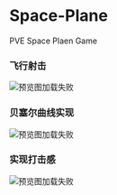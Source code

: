 # Space-Plane
PVE Space Plaen Game
### 飞行射击
![预览图加载失败](https://github.com/linhgf/Space-Plane/tree/main/Previews/spcae_plane_1.gif)
### 贝塞尔曲线实现
![预览图加载失败](https://github.com/linhgf/Space-Plane/tree/main/Previews/spcae_plane_2.jpg)
### 实现打击感
![预览图加载失败](https://github.com/linhgf/Space-Plane/tree/main/Previews/spcae_plane_3.jpg)